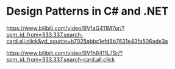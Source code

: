 # Design Patterns in C# and .NET

https://www.bilibili.com/video/BV1aG411M7or/?spm_id_from=333.337.search-card.all.click&vd_source=b7025abbc1efd8b7631e43fa506ade3a

https://www.bilibili.com/video/BV1h8411L7Sr/?spm_id_from=333.337.search-card.all.click
